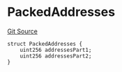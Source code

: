 # PackedAddresses
[Git Source](https://github.com/1inch/cross-chain-swap/blob/ebb85c41907258c27b301dda207e13dd189a6048/contracts/libraries/PackedAddressesLib.sol)


```solidity
struct PackedAddresses {
    uint256 addressesPart1;
    uint256 addressesPart2;
}
```

